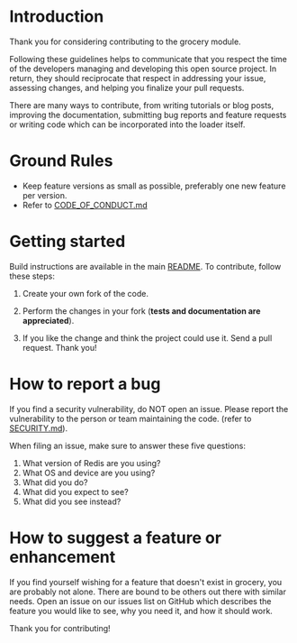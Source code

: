 # Introduction

Thank you for considering contributing to the grocery module.

Following these guidelines helps to communicate that you respect the time of the developers managing and developing this open source project. In return, they should reciprocate that respect in addressing your issue, assessing changes, and helping you finalize your pull requests.

There are many ways to contribute, from writing tutorials or blog posts, improving the documentation, submitting bug reports and feature requests or writing code which can be incorporated into the loader itself.

# Ground Rules

- Keep feature versions as small as possible, preferably one new feature per version.
- Refer to [CODE_OF_CONDUCT.md](./CODE_OF_CONDUCT.md)

# Getting started

Build instructions are available in the main [README](./README.md). To contribute, follow these steps:

1. Create your own fork of the code.

2. Perform the changes in your fork (**tests and documentation are appreciated**).

3. If you like the change and think the project could use it. Send a pull request. Thank you!

# How to report a bug

If you find a security vulnerability, do NOT open an issue. Please report the vulnerability to the person or team maintaining the code. (refer to [SECURITY.md](./SECURITY.md)).

When filing an issue, make sure to answer these five questions:

1. What version of Redis are you using?
2. What OS and device are you using?
3. What did you do?
4. What did you expect to see?
5. What did you see instead?

# How to suggest a feature or enhancement

If you find yourself wishing for a feature that doesn't exist in grocery, you are probably not alone. There are bound to be others out there with similar needs. Open an issue on our issues list on GitHub which describes the feature you would like to see, why you need it, and how it should work.

Thank you for contributing!

